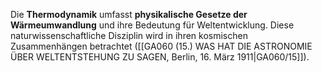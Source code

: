
Die **Thermodynamik** umfasst **physikalische Gesetze der Wärmeumwandlung** und ihre Bedeutung für Weltentwicklung. Diese naturwissenschaftliche Disziplin wird in ihren kosmischen Zusammenhängen betrachtet ([[GA060 (15.) WAS HAT DIE ASTRONOMIE ÜBER WELTENTSTEHUNG ZU SAGEN, Berlin, 16. März 1911|GA060/15]]).
